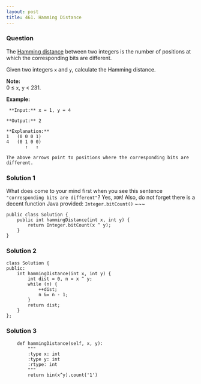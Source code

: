 ```yaml
---
layout: post
title: 461. Hamming Distance
---
```

### Question
The [Hamming distance](https://en.wikipedia.org/wiki/Hamming_distance) between
two integers is the number of positions at which the corresponding bits are
different.

Given two integers `x` and `y`, calculate the Hamming distance.

 **Note:**  
0 ≤ `x`, `y` < 231.

 **Example:**

    
    
     **Input:** x = 1, y = 4
    
    **Output:** 2
    
    **Explanation:**
    1   (0 0 0 1)
    4   (0 1 0 0)
           ↑   ↑
    
    The above arrows point to positions where the corresponding bits are different.
    

### Solution 1
What does come to your mind first when you see this sentence `"corresponding
bits are different"`? Yes, `XOR`! Also, do not forget there is a decent
function Java provided: `Integer.bitCount()` ~~~

    
    
    public class Solution {
        public int hammingDistance(int x, int y) {
            return Integer.bitCount(x ^ y);
        }
    }
    


### Solution 2
    
    
    class Solution {
    public:
        int hammingDistance(int x, int y) {
            int dist = 0, n = x ^ y;
            while (n) {
                ++dist;
                n &= n - 1;
            }
            return dist;
        }
    };
    
    


### Solution 3
    
    
        def hammingDistance(self, x, y):
            """
            :type x: int
            :type y: int
            :rtype: int
            """
            return bin(x^y).count('1')
    



